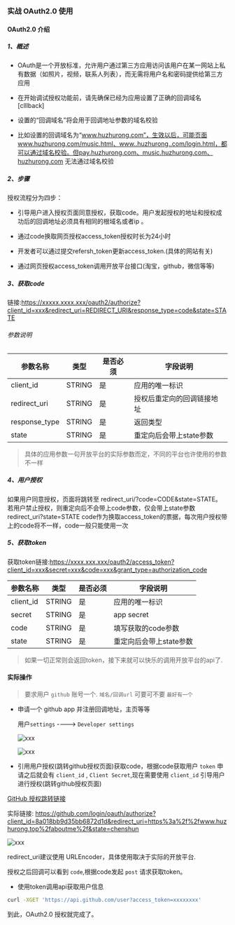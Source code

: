 ### 实战 OAuth2.0 使用

#### OAuth2.0 介绍

##### 1、概述

*	OAuth是一个开放标准，允许用户通过第三方应用访问该用户在某一网站上私有数据（如照片，视频，联系人列表），而无需将用户名和密码提供给第三方应用            

*	在开始调试授权功能前，请先确保已经为应用设置了正确的回调域名[clllback]            
*	设置的“回调域名”将会用于回调地址参数的域名校验            
*	比如设置的回调域名为“www.huzhurong.com”，生效以后，可能页面www.huzhurong.com/music.html、www..huzhurong..com/login.html，都可以通过域名校验。但pay.huzhurong.com、music.huzhurong.com、huzhurong.com 无法通过域名校验       

##### 2、步骤
授权流程分为四步：    

*	引导用户进入授权页面同意授权，获取code。用户发起授权的地址和授权成功后的回调地址必须具有相同的根域名或者ip 。       

*	通过code换取网页授权access_token授权时长为24小时            

*	开发者可以通过提交refersh_token更新access_token.(具体的网站有关)        
*	通过网页授权access_token调用开放平台接口(淘宝，github，微信等等)    

##### 3、获取code    
链接:https://xxxxx.xxxx.xxx/oauth2/authorize?client_id=xxx&redirect_uri=REDIRECT_URI&response_type=code&state=STATE

###### 参数说明    

| 参数名称 | 类型 | 是否必须 | 字段说明 |
| ------ | ------ | ------ |----|
| client_id | STRING | 是 |应用的唯一标识|
| redirect_uri | STRING | 是 |授权后重定向的回调链接地址|
|response_type | STRING | 是 | 返回类型 |
|state 		   | STRING | 是 | 重定向后会带上state参数|

> 具体的应用参数一句开放平台的实际参数而定，不同的平台也许使用的参数不一样

##### 4、用户授权    
如果用户同意授权，页面将跳转至 redirect_uri/?code=CODE&state=STATE。 若用户禁止授权，则重定向后不会带上code参数，仅会带上state参数redirect_uri?state=STATE code作为换取access_token的票据，每次用户授权带上的code将不一样，code一般只能使用一次

##### 5、获取token 
获取token链接:https://xxxx.xxx.xxx/oauth2/access_token?client_id=xxx&secret=xxx&code=xxx&grant_type=authorization_code

| 参数名称 | 类型 | 是否必须 | 字段说明 |
| ------ | ------ | ------ |----|
| client_id | STRING | 是 |应用的唯一标识|
| secret | STRING | 是 |app secret |
|code | STRING | 是 | 填写获取的code参数 |
|state 		   | STRING | 是 | 重定向后会带上state参数|

> 如果一切正常则会返回token，接下来就可以快乐的调用开放平台的api了.


#### 实际操作

> 要求用户 `github` 账号一个. `域名/回调url` 可要可不要 `最好有一个`

*	申请一个 github app 并注册回调地址，主页等等

	用户`settings` ---->  `Developer settings`
	
	![xxx](http://pilk6qdw8.bkt.clouddn.com/github.png)
	
	![xxx](http://pilk6qdw8.bkt.clouddn.com/github2.png)

* 	引用用户授权(跳转github授权页面)获取code，根据code获取用户 `token`
申请之后就会有 `client_id` , `Client Secret`,现在需要使用 `client_id` 引导用户进行授权(跳转github授权页面)

 [GitHub 授权跳转链接](https://github.com/login/oauth/authorize?client_id=8a018bb9d35bb6872d1d&redirect_uri=https%3a%2f%2fwww.huzhurong.top%2faboutme%2f&state=chenshun)

实际链接: https://github.com/login/oauth/authorize?client_id=8a018bb9d35bb6872d1d&redirect_uri=https%3a%2f%2fwww.huzhurong.top%2faboutme%2f&state=chenshun

![xxx](http://pilk6qdw8.bkt.clouddn.com/github2.png)

redirect_uri建议使用 URLEncoder，具体使用取决于实际的开放平台.

授权之后回调可以看到 `code`,根据code发起 `post` 请求获取token。
*    使用token调用api获取用户信息

```bash
curl -XGET 'https://api.github.com/user?access_token=xxxxxxxx'
```

到此，OAuth2.0 授权就完成了。













